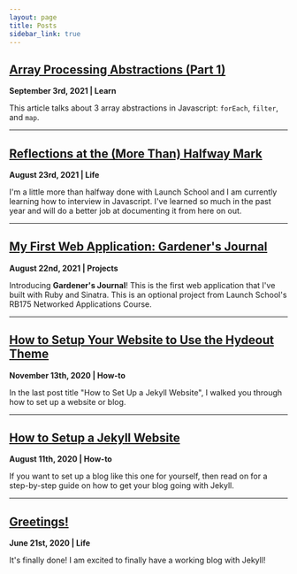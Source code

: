 ```yaml
---
layout: page
title: Posts
sidebar_link: true
---
```


## [Array Processing Abstractions (Part 1)](https://www.feliciabacon.com/array-abstractions)
**September 3rd, 2021 | Learn**

This article talks about 3 array abstractions in Javascript: `forEach`, `filter`, and `map`. 

---

## [Reflections at the (More Than) Halfway Mark](https://www.feliciabacon.com/reflections)
**August 23rd, 2021 | Life**

I'm a little more than halfway done with Launch School and I am currently learning how to interview in Javascript. I've learned so much in the past year and will do a better job at documenting it from here on out.

---

## [My First Web Application: Gardener's Journal](https://www.feliciabacon.com/gardeners-journal)
**August 22nd, 2021 | Projects**

Introducing **Gardener's Journal**! This is the first web application that I've built with Ruby and Sinatra. This is an optional project from Launch School's RB175 Networked Applications Course.

---


## [How to Setup Your Website to Use the Hydeout Theme](https://www.feliciabacon.com/setup-hydeout-theme)
**November 13th, 2020 | How-to**

In the last post title "How to Set Up a Jekyll Website", I walked you through how to set up a website or blog.  

---

## [How to Setup a Jekyll Website](https://www.feliciabacon.com/setup-jekyll-blog)
**August 11th, 2020 | How-to**

If you want to set up a blog like this one for yourself, then read on for a step-by-step guide on how to get your blog going with Jekyll. 

---

## [Greetings!](https://www.feliciabacon.com/my-first-post)
**June 21st, 2020 | Life**

It's finally done! I am excited to finally have a working blog with Jekyll! 
